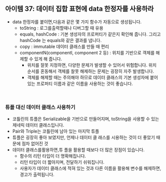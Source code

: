 ## 아이템 37: 데이터 집합 표현에 data 한정자를 사용하라

- data 한정자를 붙이면,다음과 같은 몇 가지 함수가 자동으로 생성됩니다.
  - toString : 로그를출력할때나 디버그할 때 유용
  - equals, hashCode : 기본 생성자의 프로퍼티가 같은지 확인해 줍니다. 그리고 hashCode 는 equals와 같은 결과를 냅니다.
  - copy : immutable 데이터 클래스를 만들 때 편리
  - componentN(componentl, component 2 등) : 위치를 기반으로 객체를 해 제할 수 있게 해 줍니다.
    - 위치를 잘못 지정하면, 다양한 문제가 발생할 수 있어서 위험합니다. 위치 순서를 혼동해서 객체를 찰못 해제하는 문제는 굉장히 자주 발생합니다.
    - 객체를 해제할 때는 주의해야 하므로 데이터 클래스의 기본 생성자에 붙어 있는 프로퍼티 이름과 같은 이름을 사용하는 것이 좋습니다.


<br>


### 튜플 대신 데이터 클래스 사용하기

- 코틀린의 튜플은 Serializable을 기반으로 만들어지며, toString을 사용할 수 있는 제네릭 데이터 클래스입니다.
- Pair와 Triple는 코틀린에 남아 있는 마지막 튜플
- 튜플은 굉장히 좋아 보였지만, 언제나 데이터 클 래스를 시용하는 것이 더 좋았기 때문에 점차 없어진 것
- 데이터 클래스를활용하면,튜 플을 활용할 때보다 더 많은 장점이 있습니다.
  - 함수의 리턴 타입이 더 명확해집니다.
  - 리턴 타입이 더 짧아지며, 전달하기 쉬워집니다.
  - 사용자가 데이터 클래스에 적혀 있는 것과 다른 이름을 활용해 변수를 해제하면, 경고가 출력됩니다.

<br>